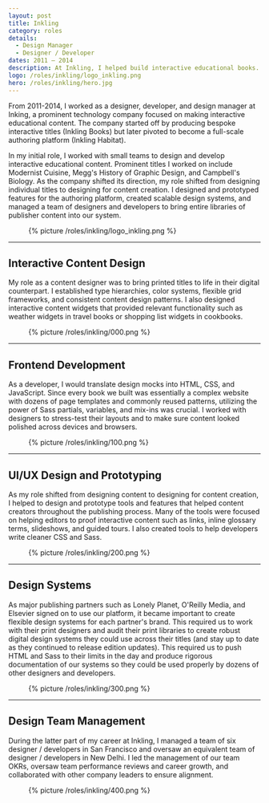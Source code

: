 ```yaml
---
layout: post
title: Inkling
category: roles
details:
  - Design Manager
  - Designer / Developer
dates: 2011 – 2014
description: At Inkling, I helped build interactive educational books. I also helped to design the authoring tools to allow publishers to do it themselves. My role included visual design, frontend development, UI/UX design, and design systems.
logo: /roles/inkling/logo_inkling.png
hero: /roles/inkling/hero.jpg
---
```


<div class="row">
	<div class="col-md-6" markdown="1">

From 2011-2014, I worked as a designer, developer, and design manager at Inking, a prominent technology company focused on making interactive educational content. The company started off by producing bespoke interactive titles (Inkling Books) but later pivoted to become a full-scale authoring platform (Inkling Habitat).

In my initial role, I worked with small teams to design and develop interactive educational content. Prominent titles I worked on include Modernist Cuisine, Megg's History of Graphic Design, and Campbell's Biology. As the company shifted its direction, my role shifted from designing individual titles to designing for content creation. I designed and prototyped features for the authoring platform, created scalable design systems, and managed a team of designers and developers to bring entire libraries of publisher content into our system.

		
</div>
  <div class="col-md-4 col-md-offset-2">
    <figure class="figure--no-round">
      {% picture /roles/inkling/logo_inkling.png %}
    </figure>
  </div>
</div>

---

<div class="row">
<div class="col-md-5" markdown="1">

## Interactive Content Design
		
</div>
<div class="col-md-6 col-md-offset-1" markdown="1">

My role as a content designer was to bring printed titles to life in their digital counterpart. I established type hierarchies, color systems, flexible grid frameworks, and consistent content design patterns. I also designed interactive content widgets that provided relevant functionality such as weather widgets in travel books or shopping list widgets in cookbooks.

</div>
</div>

<figure>
  {% picture /roles/inkling/000.png %}
</figure>

---

<div class="row">
<div class="col-md-5" markdown="1">

## Frontend Development
    
</div>
<div class="col-md-6 col-md-offset-1" markdown="1">

As a developer, I would translate design mocks into HTML, CSS, and JavaScript. Since every book we built was essentially a complex website with dozens of page templates and commonly reused patterns, utilizing the power of Sass partials, variables, and mix-ins was crucial. I worked with designers to stress-test their layouts and to make sure content looked polished across devices and browsers.

</div>
</div>

<figure>
  {% picture /roles/inkling/100.png %}
</figure>


---

<div class="row">
<div class="col-md-5" markdown="1">

## UI/UX Design and Prototyping
    
</div>
<div class="col-md-6 col-md-offset-1" markdown="1">

As my role shifted from designing content to designing for content creation, I helped to design and prototype tools and features that helped content creators throughout the publishing process. Many of the tools were focused on helping editors to proof interactive content such as links, inline glossary terms, slideshows, and guided tours. I also created tools to help developers write cleaner CSS and Sass.

</div>
</div>

<figure>
  {% picture /roles/inkling/200.png %}
</figure>

---

<div class="row">
<div class="col-md-5" markdown="1">

## Design Systems
    
</div>
<div class="col-md-6 col-md-offset-1" markdown="1">

As major publishing partners such as Lonely Planet, O'Reilly Media, and Elsevier signed on to use our platform, it became important to create flexible design systems for each partner's brand. This required us to work with their print designers and audit their print libraries to create robust digital design systems they could use across their titles (and stay up to date as they continued to release edition updates). This required us to push HTML and Sass to their limits in the day and produce rigorous documentation of our systems so they could be used properly by dozens of other designers and developers.

</div>
</div>

<figure>
  {% picture /roles/inkling/300.png %}
</figure>

---

<div class="row">
<div class="col-md-5" markdown="1">

## Design Team Management
    
</div>
<div class="col-md-6 col-md-offset-1" markdown="1">

During the latter part of my career at Inkling, I managed a team of six designer / developers in San Francisco and oversaw an equivalent team of designer / developers in New Delhi. I led the management of our team OKRs, oversaw team performance reviews and career growth, and collaborated with other company leaders to ensure alignment.

</div>
</div>

<figure>
  {% picture /roles/inkling/400.png %}
</figure>
